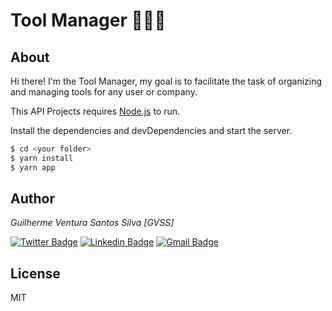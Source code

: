 # Tool Manager 👾🔨🚀  


## About

Hi there! I'm the Tool Manager, my goal is to facilitate the task of organizing and managing tools for any user or company.

This API Projects requires [Node.js](https://nodejs.org/) to run.

Install the dependencies and devDependencies and start the server.

```sh
$ cd <your folder>
$ yarn install
$ yarn app
```



## Author
*Guilherme Ventura Santos Silva [GVSS]*

[![Twitter Badge](https://img.shields.io/badge/-@gventura_ss-6633cc?style=flat-square&labelColor=000000&logo=twitter&logoColor=white&link=https://twitter.com/gventura_ss)](https://twitter.com/gventura_ss) [![Linkedin Badge](https://img.shields.io/badge/-Guilherme%20Ventura-6633cc?style=flat-square&logo=Linkedin&logoColor=black&link=https://www.linkedin.com/in/guilherme-ventura-703612150/)](https://www.linkedin.com/in/guilherme-ventura-703612150/) [![Gmail Badge](https://img.shields.io/badge/-gvssilva@dcomp.ufs.br-6633cc?style=flat-square&logo=Gmail&logoColor=black&link=mailto:gvssilva@dcomp.ufs.br)](mailto:gvssilva@dcomp.ufs.br)


License
----

MIT